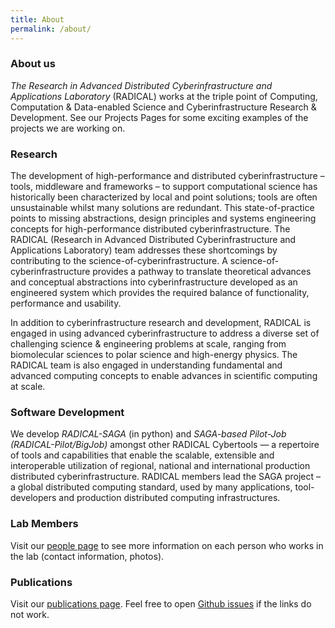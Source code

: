 ```yaml
---
title: About
permalink: /about/
---
```


### About us
*The Research in Advanced Distributed Cyberinfrastructure and Applications Laboratory*
(RADICAL) works at the triple point of Computing, Computation & Data-enabled Science 
and Cyberinfrastructure Research & Development. See our Projects Pages for some 
exciting examples of the projects we are working on.

### Research
The development of high-performance and distributed cyberinfrastructure – tools, 
middleware and frameworks – to support computational science has historically 
been characterized by local and point solutions; tools are often unsustainable 
whilst many solutions are redundant. This state-of-practice points to missing 
abstractions, design principles and systems engineering concepts for high-performance 
distributed cyberinfrastructure. The RADICAL (Research in Advanced Distributed 
Cyberinfrastructure and Applications Laboratory) team addresses these shortcomings 
by contributing to the science-of-cyberinfrastructure. A science-of-cyberinfrastructure 
provides a pathway to translate theoretical advances and conceptual abstractions 
into cyberinfrastructure developed as an engineered system which provides the 
required balance of functionality, performance and usability.

In addition to cyberinfrastructure research and development, RADICAL is engaged 
in using advanced cyberinfrastructure to address a diverse set of challenging 
science & engineering problems at scale, ranging from biomolecular sciences to 
polar science and high-energy physics. The RADICAL team is also engaged in understanding 
fundamental and advanced computing concepts to enable advances in scientific 
computing at scale.

### Software Development
We develop *RADICAL-SAGA* (in python) and *SAGA-based Pilot-Job (RADICAL-Pilot/BigJob)* 
amongst other RADICAL Cybertools — a repertoire of  tools and capabilities that 
enable the scalable, extensible and interoperable utilization of regional, 
national and international production distributed cyberinfrastructure.  RADICAL 
members lead the SAGA project – a global distributed computing standard, used 
by many applications, tool-developers and production distributed computing 
infrastructures.

### Lab Members
Visit our [people page](http://radical.rutgers.edu/people/) to see more information 
on each person who works in the lab (contact information, photos).


### Publications

Visit our [publications page](http://radical.rutgers.edu/publication/). Feel 
free to open [Github issues](https://github.com/radical-group/radical-group.github.io/issues) 
if the links do not work.
